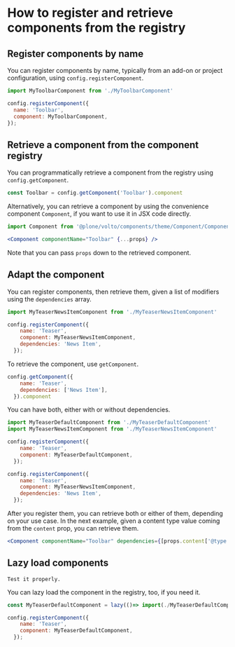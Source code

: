 # How to register and retrieve components from the registry

## Register components by name

You can register components by name, typically from an add-on or project configuration, using `config.registerComponent`.

```js
import MyToolbarComponent from './MyToolbarComponent'

config.registerComponent({
  name: 'Toolbar',
  component: MyToolbarComponent,
});
```

## Retrieve a component from the component registry

You can programmatically retrieve a component from the registry using `config.getComponent`.

```js
const Toolbar = config.getComponent('Toolbar').component
```

Alternatively, you can retrieve a component by using the convenience component `Component`, if you want to use it in JSX code directly.

```jsx
import Component from '@plone/volto/components/theme/Component/Component';

<Component componentName="Toolbar" {...props} />
```

Note that you can pass `props` down to the retrieved component.

## Adapt the component

You can register components, then retrieve them, given a list of modifiers using the `dependencies` array.

```js
import MyTeaserNewsItemComponent from './MyTeaserNewsItemComponent'

config.registerComponent({
    name: 'Teaser',
    component: MyTeaserNewsItemComponent,
    dependencies: 'News Item',
  });
```

To retrieve the component, use `getComponent`.

```js
config.getComponent({
    name: 'Teaser',
    dependencies: ['News Item'],
  }).component
```

You can have both, either with or without dependencies.

```js
import MyTeaserDefaultComponent from './MyTeaserDefaultComponent'
import MyTeaserNewsItemComponent from './MyTeaserNewsItemComponent'

config.registerComponent({
    name: 'Teaser',
    component: MyTeaserDefaultComponent,
  });

config.registerComponent({
    name: 'Teaser',
    component: MyTeaserNewsItemComponent,
    dependencies: 'News Item',
  });
```

After you register them, you can retrieve both or either of them, depending on your use case.
In the next example, given a content type value coming from the `content` prop, you can retrieve them.

```jsx
<Component componentName="Toolbar" dependencies={[props.content['@type']]} {...props} />
```

## Lazy load components

```{todo}
Test it properly.
```

You can lazy load the component in the registry, too, if you need it.

```js
const MyTeaserDefaultComponent = lazy(()=> import(./MyTeaserDefaultComponent))

config.registerComponent({
    name: 'Teaser',
    component: MyTeaserDefaultComponent,
  });
```
